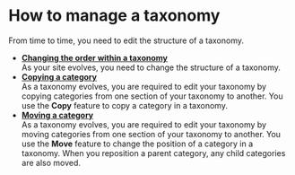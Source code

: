 # How to manage a taxonomy



From time to time, you need to edit the structure of a taxonomy.

-   **[Changing the order within a taxonomy](wcm_dev_profiling_taxonomy_editing.md)**  
As your site evolves, you need to change the structure of a taxonomy.
-   **[Copying a category](wcm_dev_profiling_category_copying.md)**  
As a taxonomy evolves, you are required to edit your taxonomy by copying categories from one section of your taxonomy to another. You use the **Copy** feature to copy a category in a taxonomy.
-   **[Moving a category](wcm_dev_profiling_category_moving.md)**  
As a taxonomy evolves, you are required to edit your taxonomy by moving categories from one section of your taxonomy to another. You use the **Move** feature to change the position of a category in a taxonomy. When you reposition a parent category, any child categories are also moved.

